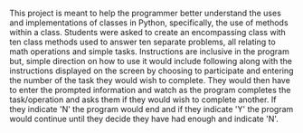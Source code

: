 This project is meant to help the programmer better understand the uses and implementations of classes in Python, specifically, the use of methods within a class. Students were asked to create an encompassing class with ten class methods used to answer ten separate problems, all relating to math operations and simple tasks. Instructions are inclusive in the program but, simple direction on how to use it would include following along with the instructions displayed on the screen by choosing to participate and entering the number of the task they would wish to complete. They would then have to enter the prompted information and watch as the program completes the task/operation and asks them if they would wish to complete another. If they indicate 'N' the program would end and if they indicate 'Y' the program would continue until they decide they have had enough and indicate 'N'.
